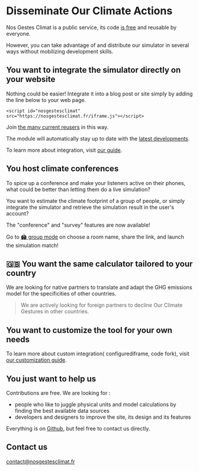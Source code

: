 # Disseminate Our Climate Actions

Nos Gestes Climat is a public service, its code [is
free](/documentation) and reusable by everyone.

However, you can take advantage of and distribute our simulator in
several ways without mobilizing development skills.

## You want to integrate the simulator directly on your website

Nothing could be easier! Integrate it into a blog post or site simply by
adding the line below to your web page.

`<script id="nosgestesclimat" src="https://nosgestesclimat.fr/iframe.js"></script>`

Join [the many current
reusers](https://datagir.ademe.fr/apps/nos-gestes-climat/) in this way.

The module will automatically stay up to date with the [latest
developments](/nouveautés).

To learn more about integration, visit [our
guide](https://github.com/datagir/nosgestesclimat-site/blob/master/PERSONNALISATION.md).

## You host climate conferences

To spice up a conference and make your listeners active on their phones,
what could be better than letting them do a live simulation?

You want to estimate the climate footprint of a group of people, or
simply integrate the simulator and retrieve the simulation result in the
user's account?

The "conference" and "survey" features are now available!

Go to [🏟️ group mode](/groupe) on choose a room name, share the link,
and launch the simulation match!

## <span role="img" aria-label="" aria-hidden="true">🇬🇧</span> You want the same calculator tailored to your country

We are looking for native partners to translate and adapt the GHG
emissions model for the specificities of other countries.

> We are actively looking for foreign partners to decline Our Climate
> Gestures in other countries.

## You want to customize the tool for your own needs

To learn more about custom integration<span lang="en">(</span>
configured<span lang="en">iframe</span>, code fork), visit [our
customization
guide](https://github.com/datagir/nosgestesclimat-site/blob/master/PERSONNALISATION.md).

## You just want to help us

Contributions are free. We are looking for :

-   people who like to juggle physical units and model calculations by
    finding the best available data sources
-   developers and designers to improve the site, its design and its
    features

Everything is on
[Github](https://github.com/datagir/?q=nosgestesclimat&type=&language=&sort=),
but feel free to contact us directly.

## Contact us

contact@nosgestesclimat.fr
